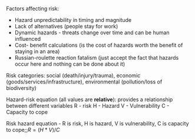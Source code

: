 Factors affecting risk: 
- Hazard unpredictability in timing and magnitude
- Lack of alternatives (people stay for work)
- Dynamic hazards - threats change over time and can be human influenced
- Cost- benefit calculations (is the cost of hazards worth the benefit of staying in an area)
- Russian-roulette reaction fatalism (just accept the fact that hazards occur here and nothing can be done about it)

Risk categories: social (death/injury/trauma), economic (goods/services/infrastructure), environmental (pollution/loss of biodiversity)

Hazard-risk equation (all values are **relative**): provides a relationship between different variables
R - risk
H - Hazard
V - Vulnerability
C - Capacity to cope

Risk hazard equation - R is risk, H is hazard, V is vulnerability, C is capacity to cope;;$R=(H*V)/C$